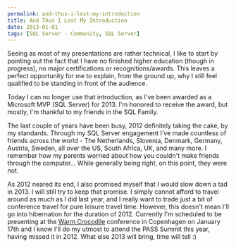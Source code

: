 ```yaml
---
permalink: and-thus-i-lost-my-introduction
title: And Thus I Lost My Introduction
date: 2013-01-01
tags: [SQL Server - Community, SQL Server]
---
```

Seeing as most of my presentations are rather technical, I like to start by pointing out the fact that I have no finished higher education (though in progress), no major certifications or recognitions/awards. This leaves a perfect opportunity for me to explain, from the ground up, why I still feel qualified to be standing in front of the audience.

<!-- more -->

Today I can no longer use that introduction, as I've been awarded as a Microsoft MVP (SQL Server) for 2013. I'm honored to receive the award, but mostly, I'm thankful to my friends in the SQL Family.

The last couple of years have been busy, 2012 definitely taking the cake, by my standards. Through my SQL Server engagement I've made countless of friends across the world - The Netherlands, Slovenia, Denmark, Germany, Austria, Sweden, all over the US, South Africa, UK, and many more. I remember how my parents worried about how you couldn't make friends through the computer… While generally being right, on this point, they were not.

As 2012 neared its end, I also promised myself that I would slow down a tad in 2013. I will still try to keep that promise. I simply cannot afford to travel around as much as I did last year, and I really want to trade just a bit of conference travel for pure leisure travel time. However, this doesn't mean I'll go into hibernation for the duration of 2012. Currently I'm scheduled to be presenting at the [Warm Crocodile](http://warmcrocconf.net/) conference in Copenhagen on January 17th and I know I'll do my utmost to attend the PASS Summit this year, having missed it in 2012. What else 2013 will bring, time will tell :)
